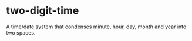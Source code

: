 two-digit-time
==============

A time/date system that condenses minute, hour, day, month and year into two spaces.
